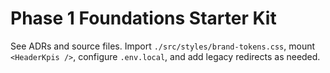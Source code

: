 
# Phase 1 Foundations Starter Kit
See ADRs and source files. Import `./src/styles/brand-tokens.css`, mount `<HeaderKpis />`, configure `.env.local`, and add legacy redirects as needed.
